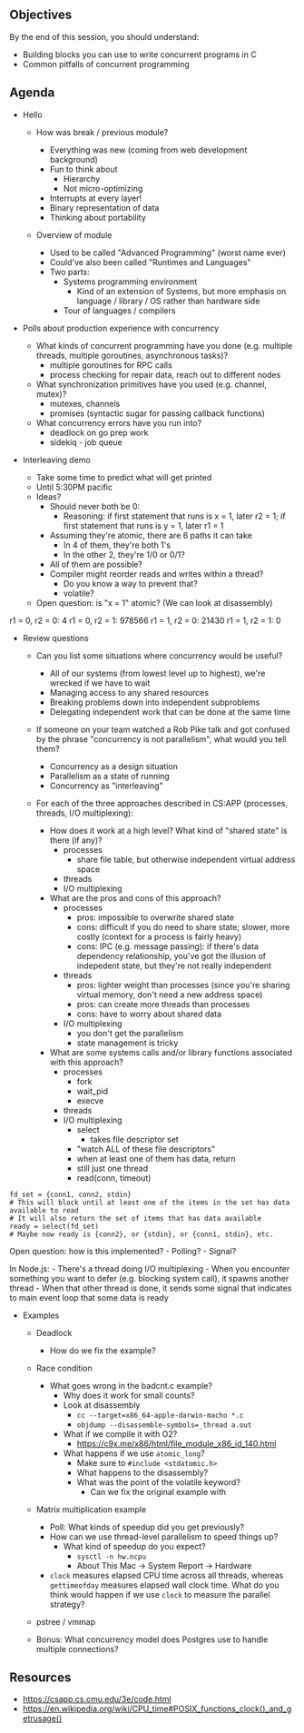 ## Objectives

By the end of this session, you should understand:

- Building blocks you can use to write concurrent programs in C
- Common pitfalls of concurrent programming

## Agenda

- Hello
	- How was break / previous module?
		- Everything was new (coming from web development background)
		- Fun to think about
			- Hierarchy
			- Not micro-optimizing
		- Interrupts at every layer!
		- Binary representation of data
		- Thinking about portability

	- Overview of module
		- Used to be called "Advanced Programming" (worst name ever)
		- Could've also been called "Runtimes and Languages"
		- Two parts:
			- Systems programming environment
				- Kind of an extension of Systems, but more emphasis on language / library / OS rather than hardware side
			- Tour of languages / compilers

- Polls about production experience with concurrency
	- What kinds of concurrent programming have you done (e.g. multiple threads, multiple goroutines, asynchronous tasks)?
		- multiple goroutines for RPC calls
		- process checking for repair data, reach out to different nodes
	- What synchronization primitives have you used (e.g. channel, mutex)?
		- mutexes, channels
		- promises (syntactic sugar for passing callback functions)
	- What concurrency errors have you run into?
		- deadlock on go prep work
		- sidekiq - job queue

- Interleaving demo
	- Take some time to predict what will get printed
	- Until 5:30PM pacific
	- Ideas?
		- Should never both be 0:
			- Reasoning: if first statement that runs is x = 1, later r2 = 1; if first statement that runs is y = 1, later r1 = 1
		- Assuming they're atomic, there are 6 paths it can take
			- In 4 of them, they're both 1's
			- In the other 2, they're 1/0 or 0/1?
		- All of them are possible?
		- Compiler might reorder reads and writes within a thread?
			- Do you know a way to prevent that?
			- volatile?
	- Open question: is "x = 1" atomic? (We can look at disassembly)

r1 = 0, r2 = 0: 4
r1 = 0, r2 = 1: 978566
r1 = 1, r2 = 0: 21430
r1 = 1, r2 = 1: 0

- Review questions
	- Can you list some situations where concurrency would be useful?
		- All of our systems (from lowest level up to highest), we're wrecked if we have to wait
		- Managing access to any shared resources
		- Breaking problems down into independent subproblems
		- Delegating independent work that can be done at the same time

	- If someone on your team watched a Rob Pike talk and got confused by the phrase "concurrency is not parallelism", what would you tell them?
		- Concurrency as a design situation
		- Parallelism as a state of running
		- Concurrency as "interleaving"

	- For each of the three approaches described in CS:APP (processes, threads, I/O multiplexing):
		- How does it work at a high level? What kind of "shared state" is there (if any)?
			- processes
				- share file table, but otherwise independent virtual address space
			- threads
			- I/O multiplexing
		- What are the pros and cons of this approach?
			- processes
				- pros: impossible to overwrite shared state
				- cons: difficult if you do need to share state; slower, more costly (context for a process is fairly heavy)
				- cons: IPC (e.g. message passing): if there's data dependency relationship, you've got the illusion of indepedent state, but they're not really independent
			- threads
				- pros: lighter weight than processes (since you're sharing virtual memory, don't need a new address space)
				- pros: can create more threads than processes
				- cons: have to worry about shared data
			- I/O multiplexing
				- you don't get the parallelism
				- state management is tricky
		- What are some systems calls and/or library functions associated with this approach?
			- processes
				- fork
				- wait_pid
				- execve
			- threads
			- I/O multiplexing
				- select
					- takes file descriptor set
				- "watch ALL of these file descriptors"
				- when at least one of them has data, return
				- still just one thread
				- read(conn, timeout)

```
fd_set = {conn1, conn2, stdin}
# This will block until at least one of the items in the set has data available to read
# It will also return the set of items that has data available
ready = select(fd_set) 
# Maybe now ready is {conn2}, or {stdin}, or {conn1, stdin}, etc.
```

Open question: how is this implemented?
	- Polling?
	- Signal?

In Node.js:
	- There's a thread doing I/O multiplexing
	- When you encounter something you want to defer (e.g. blocking system call), it spawns another thread
		- When that other thread is done, it sends some signal that indicates to main event loop that some data is ready

- Examples
	- Deadlock
		- How do we fix the example?

	- Race condition
		- What goes wrong in the badcnt.c example?
			- Why does it work for small counts?
			- Look at disassembly
				- `cc --target=x86_64-apple-darwin-macho *.c`
				- `objdump --disassemble-symbols=_thread a.out`
			- What if we compile it with O2?
				- https://c9x.me/x86/html/file_module_x86_id_140.html
			- What happens if we use `atomic_long`?
				- Make sure to `#include <stdatomic.h>`
				- What happens to the disassembly?
				- What was the point of the volatile keyword?
					- Can we fix the original example with 

	- Matrix multiplication example
		- Poll: What kinds of speedup did you get previously?
		- How can we use thread-level parallelism to speed things up?
			- What kind of speedup do you expect?
				- `sysctl -n hw.ncpu`
				- About This Mac -> System Report -> Hardware
		- `clock` measures elapsed CPU time across all threads, whereas `gettimeofday` measures elapsed wall clock time. What do you think would happen if we use `clock` to measure the parallel strategy?
		
	- pstree / vmmap
	- Bonus: What concurrency model does Postgres use to handle multiple connections?

## Resources

- https://csapp.cs.cmu.edu/3e/code.html
- https://en.wikipedia.org/wiki/CPU_time#POSIX_functions_clock()_and_getrusage()
